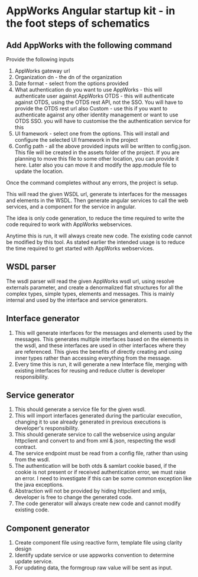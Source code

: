 # AppWorks Angular startup kit - in the foot steps of schematics 
## Add AppWorks with the following command
Provide the following inputs
1. AppWorks gateway url
2. Organization dn - the dn of the organization
3. Date format - select from the options provided 
4. What authentication do you want to use
AppWorks - this will authenticate user against AppWorks
OTDS - this will authenticate against OTDS, using the OTDS rest API, not the SSO. You will have to provide the OTDS rest url also
Custom - use this if you want to authenticate against any other identity management or want to use OTDS SSO. you will have to customise the the authentication service for this
5. UI framework - select one from the options. This will install and configure the selected UI framework in the project
6. Config path - all the above provided inputs will be written to config.json. This file will be created in the assets folder of the project. If you are planning to move this file to some other location, you can provide it here. Later also you can move it and modify the app.module file to update the location.

Once the command completes without any errors, the project is setup.



This will read the given WSDL url, generate ts interfaces for the messages and elements in the WSDL. Then generate angular services to call the web services, and a component for the service in angular.

The idea is only code generation, to reduce the time required to write the code required to work with AppWorks webservices. 

Anytime this is run, it will always create new code. The existing code cannot be modified by this tool. As stated earlier the intended usage is to reduce the time required to get started with AppWorks webservices. 


## WSDL parser
The wsdl parser will read the given AppWorks wsdl url, using resolve externals parameter, and create a denormalized flat structures for all the complex types, simple types, elements and messages. This is mainly internal and used by the interface and service generators.

## Interface generator
1. This will generate interfaces for the messages and elements used by the messages. This generates multiple interfaces based on the elements in the wsdl, and these interfaces are used in other interfaces where they are referenced. This gives the benefits of directly creating and using inner types rather than accessing everything from the message. 
2. Every time this is run, it will generate a new Interface file, merging with existing interfaces for reusing and reduce clutter is developer responsibility. 

## Service generator
1. This should generate a service file for the given wsdl. 
2. This will import interfaces generated during the particular execution, changing it to use already generated in previous executions is developer's responsibility. 
3. This should generate service to call the webservice using angular httpclient and convert to and from xml & json, respecting the wsdl contract. 
4. The service endpoint must be read from a config file, rather than using from the wsdl. 
5. The authentication will be both otds & samlart cookie based, if the cookie is not present or if received authentication error, we must raise an error. I need to investigate if this can be some common exception like the java exceptions. 
6. Abstraction will not be provided by hiding httpclient and xmljs, developer is free to change the generated code. 
7. The code generator will always create new code and cannot modify existing code. 

## Component generator 
1. Create component file using reactive form, template file using clarity design 
2. Identify update service or use appworks convention to determine update service. 
3. For updating data, the formgroup raw value will be sent as input. 
